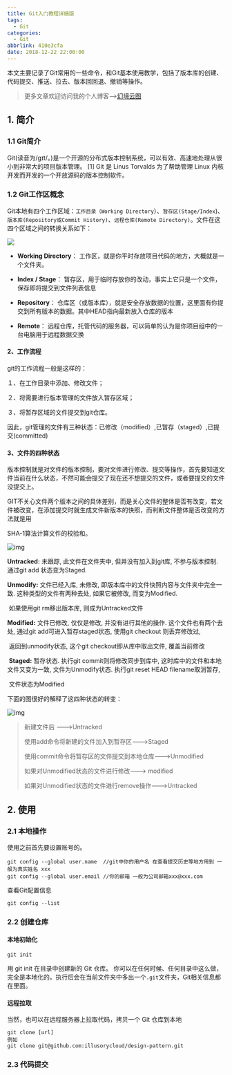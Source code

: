 ```yaml
---
title: Git入门教程详细版
tags:
  - Git
categories:
  - Git
abbrlink: 410e3cfa
date: 2018-12-22 22:00:00
---
```


本文主要记录了Git常用的一些命令，和Git基本使用教学，包括了版本库的创建、代码提交、推送、拉去、版本回回退、撤销等操作。

<!--more-->

> 更多文章欢迎访问我的个人博客-->[幻境云图](https://www.lixueduan.com/)

## 1. 简介

### 1.1 Git简介

Git(读音为/gɪt/。)是一个开源的分布式版本控制系统，可以有效、高速地处理从很小到非常大的项目版本管理。 [1]  Git 是 Linus Torvalds 为了帮助管理 Linux 内核开发而开发的一个开放源码的版本控制软件。

### 1.2 Git工作区概念

Git本地有四个工作区域：`工作目录（Working Directory`）、`暂存区(Stage/Index`)、`版本库(Repository或Commit History)`、`远程仓库(Remote Directory)`。文件在这四个区域之间的转换关系如下：

![](https://github.com/illusorycloud/illusorycloud.github.io/raw/hexo/myImages/git/git-work-tree.png)



* **Working Directory**： 工作区，就是你平时存放项目代码的地方，大概就是一个文件夹。

* **Index / Stage**： 暂存区，用于临时存放你的改动，事实上它只是一个文件，保存即将提交到文件列表信息

* **Repository**： 仓库区（或版本库），就是安全存放数据的位置，这里面有你提交到所有版本的数据。其中HEAD指向最新放入仓库的版本

* **Remote**： 远程仓库，托管代码的服务器，可以简单的认为是你项目组中的一台电脑用于远程数据交换

#### 2、工作流程

git的工作流程一般是这样的：

１、在工作目录中添加、修改文件；

２、将需要进行版本管理的文件放入暂存区域；

３、将暂存区域的文件提交到git仓库。

因此，git管理的文件有三种状态：已修改（modified）,已暂存（staged）,已提交(committed)

####    3、文件的四种状态

版本控制就是对文件的版本控制，要对文件进行修改、提交等操作，首先要知道文件当前在什么状态，不然可能会提交了现在还不想提交的文件，或者要提交的文件没提交上。

GIT不关心文件两个版本之间的具体差别，而是关心文件的整体是否有改变，若文件被改变，在添加提交时就生成文件新版本的快照，而判断文件整体是否改变的方法就是用

SHA-1算法计算文件的校验和。

![img](https://github.com/illusorycloud/illusorycloud.github.io/raw/hexo/myImages/git/git-file-status.png)



**Untracked:**   未跟踪, 此文件在文件夹中, 但并没有加入到git库, 不参与版本控制. 通过git add 状态变为Staged.

 **Unmodify:**   文件已经入库, 未修改, 即版本库中的文件快照内容与文件夹中完全一致. 这种类型的文件有两种去处, 如果它被修改, 而变为Modified.

​                   如果使用git rm移出版本库, 则成为Untracked文件

  **Modified:** 文件已修改, 仅仅是修改, 并没有进行其他的操作. 这个文件也有两个去处, 通过git add可进入暂存staged状态, 使用git checkout 则丢弃修改过,

​                返回到unmodify状态, 这个git checkout即从库中取出文件, 覆盖当前修改

​    **Staged:** 暂存状态. 执行git commit则将修改同步到库中, 这时库中的文件和本地文件又变为一致, 文件为Unmodify状态. 执行git reset HEAD filename取消暂存,

​               文件状态为Modified

 下面的图很好的解释了这四种状态的转变：

![img](https://github.com/illusorycloud/illusorycloud.github.io/raw/hexo/myImages/git/git-status-change.png)



>  新建文件后 --->Untracked
>
> 使用add命令将新建的文件加入到暂存区--->Staged
>
> 使用commit命令将暂存区的文件提交到本地仓库--->Unmodified
>
> 如果对Unmodified状态的文件进行修改---> modified
>
> 如果对Unmodified状态的文件进行remove操作--->Untracked



## 2. 使用

### 2.1 本地操作

使用之前首先要设置账号的。

```git
git config --global user.name  //git中你的用户名 在查看提交历史等地方用到 一般为真实姓名 xxx
git config --global user.email //你的邮箱 一般为公司邮箱xxx@xxx.com
```

查看Git配置信息

```git
git config --list
```

### 2.2 创建仓库

#### 本地初始化

```git
git init
```

用 git init 在目录中创建新的 Git 仓库。 你可以在任何时候、任何目录中这么做，完全是本地化的。执行后会在当前文件夹中多出一个`.git`文件夹，Git相关信息都在里面。

#### 远程拉取

当然，也可以在远程服务器上拉取代码，拷贝一个 Git 仓库到本地

```git
git clone [url]
例如
git clone git@github.com:illusorycloud/design-pattern.git   
```

### 2.3 代码提交

